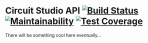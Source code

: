 # Circuit Studio API [![Build Status](https://travis-ci.org/Circuit-Studio/api.svg?branch=master)](https://travis-ci.org/Circuit-Studio/api) [![Maintainability](https://api.codeclimate.com/v1/badges/bbadefe8b9ba2b96e05c/maintainability)](https://codeclimate.com/github/Circuit-Studio/api/maintainability) [![Test Coverage](https://api.codeclimate.com/v1/badges/bbadefe8b9ba2b96e05c/test_coverage)](https://codeclimate.com/github/Circuit-Studio/api/test_coverage)

There will be something cool here eventually...